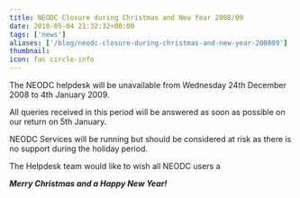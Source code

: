 ```yaml
---
title: NEODC Closure during Christmas and New Year 2008/09
date: 2010-05-04 21:32:32+00:00
tags: ['news']
aliases: ['/blog/neodc-closure-during-christmas-and-new-year-200809']
thumbnail: 
icon: fas circle-info
---
```

The NEODC helpdesk will be unavailable from Wednesday 24th December 2008 to 4th January 2009. 

All queries received in this period will be answered as soon as possible on our return on 5th January. 



NEODC Services will be running but should be considered at risk as there is no support during the holiday period. 


The Helpdesk team would like to wish all NEODC users a 


***Merry Christmas and a Happy New Year!*** 





